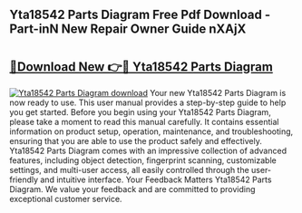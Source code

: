 ## Yta18542 Parts Diagram Free Pdf Download - Part-inN New Repair Owner Guide nXAjX

# <h2><a href="http://dfqacuu.blite.top/?on=Yta18542+Parts+Diagram">🔗Download New 👉🔴 Yta18542 Parts Diagram</a></h2>

[![Yta18542 Parts Diagram download](https://i.imgur.com/lujVjoI.png)](http://dfqacuu.blite.top/?on=Yta18542+Parts+Diagram)
Your new Yta18542 Parts Diagram is now ready to use. This user manual provides a step-by-step guide to help you get started. Before you begin using your Yta18542 Parts Diagram, please take a moment to read this manual carefully. It contains essential information on product setup, operation, maintenance, and troubleshooting, ensuring that you are able to use the product safely and effectively. Yta18542 Parts Diagram comes with an impressive collection of advanced features, including object detection, fingerprint scanning, customizable settings, and multi-user access, all easily controlled through the user-friendly and intuitive interface. Your Feedback Matters Yta18542 Parts Diagram. We value your feedback and are committed to providing exceptional customer service.
